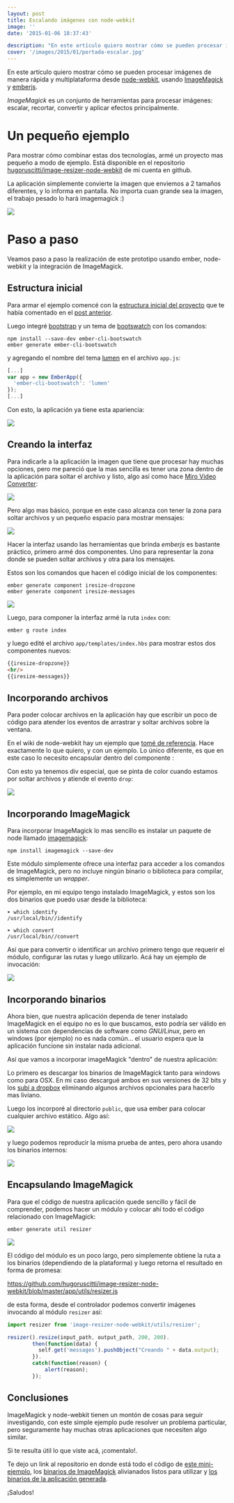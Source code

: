 ```yaml
---
layout: post
title: Escalando imágenes con node-webkit
image: ''
date: '2015-01-06 18:37:43'

description: "En este artículo quiero mostrar cómo se pueden procesar imágenes de manera rápida y multiplataforma desde node-webkit..."
cover: '/images/2015/01/portada-escalar.jpg'
---
```


En este artículo quiero mostrar cómo se pueden procesar imágenes de manera rápida y multiplataforma desde [node-webkit](https://github.com/rogerwang/node-webkit), usando [ImageMagick](http://www.imagemagick.org/) y [emberjs](http://emberjs.com/).

*ImageMagick* es un conjunto de herramientas para procesar imágenes: escalar, recortar, convertir y aplicar efectos principalmente.



# Un pequeño ejemplo

Para mostrar cómo combinar estas dos tecnologías, armé un proyecto mas pequeño a modo de ejemplo. Está disponible en el repositorio [hugoruscitti/image-resizer-node-webkit](https://github.com/hugoruscitti/image-resizer-node-webkit) de mi cuenta en github.

La aplicación simplemente convierte la imagen que enviemos a 2 tamaños diferentes, y lo informa en pantalla. No importa cuan grande sea la imagen, el trabajo pesado lo hará imagemagick :)

![](/images/2015/01/animacion.gif)


# Paso a paso

Veamos paso a paso la realización de este prototipo usando ember, node-webkit y la integración de ImageMagick.

## Estructura inicial

Para armar el ejemplo comencé con la [estructura inicial del proyecto](https://github.com/hugoruscitti/node-webkit-ember-seed) que te había comentado en el [post anterior](http://examplelab.com.ar/usando-ember-cli-con-node-webkit/).

Luego integré [bootstrap](http://getbootstrap.com/) y un tema de [bootswatch](http://bootswatch.com/) con los comandos:

```
npm install --save-dev ember-cli-bootswatch
ember generate ember-cli-bootswatch
```

y agregando el nombre del tema [lumen](http://bootswatch.com/lumen/) en el archivo ``app.js``:

```js
[...]
var app = new EmberApp({
  'ember-cli-bootswatch': 'lumen'
});
[...]
```

Con esto, la aplicación ya tiene esta apariencia:

![](/images/2015/01/node-webkit-ember-seed-2015-01-03-00-18-14.png)

## Creando la interfaz

Para indicarle a la aplicación la imagen que tiene que procesar hay muchas opciones, pero me pareció que la mas sencilla es tener una zona dentro de la aplicación para soltar el archivo y listo, algo así como hace [Miro Video Converter](http://www.mirovideoconverter.com/):

![](/images/2015/01/Miro-Video-Converter-2015-01-03-00-30-24.png)

Pero algo mas básico, porque en este caso alcanza con tener la zona para soltar archivos y un pequeño espacio para mostrar mensajes:

![](/images/2015/01/image-resizer-node-webkit-2015-01-03-17-41-00.png)

Hacer la interfaz usando las herramientas que brinda *emberjs* es bastante práctico, primero armé dos componentes. Uno para representar la zona donde se pueden soltar archivos y otra para los mensajes.

Estos son los comandos que hacen el código inicial de los componentes:

```
ember generate component iresize-dropzone
ember generate component iresize-messages
```

![](/images/2015/01/image-resizer-node-webkit-2015-01-03-00-40-48.png)

Luego, para componer la interfaz armé la ruta ``index`` con:

```
ember g route index
```

y luego edité el archivo ``app/templates/index.hbs`` para mostrar estos dos componentes nuevos:

```html
{{iresize-dropzone}}
<hr/>
{{iresize-messages}}
```


## Incorporando archivos

Para poder colocar archivos en la aplicación hay que escribir un poco de código para atender los eventos de arrastrar y soltar archivos sobre la ventana.

En el wiki de node-webkit hay un ejemplo que [tomé de referencia](https://github.com/rogerwang/node-webkit/wiki/Dragging-files-into-page). Hace exactamente lo que quiero, y con un ejemplo. Lo único diferente, es que en este caso lo necesito encapsular dentro del componente :

<script src="http://gist-it.sudarmuthu.com/github/hugoruscitti/image-resizer-node-webkit/blob/master/app/components/iresize-dropzone.js"></script>

Con esto ya tenemos div especial, que se pinta de color cuando estamos por soltar archivos y atiende el evento `drop`:

![](/images/2015/01/arrastrar.gif)


## Incorporando ImageMagick

Para incorporar ImageMagick lo mas sencillo es instalar un paquete de node llamado [imagemagick](https://github.com/yourdeveloper/node-imagemagick):

```
npm install imagemagick --save-dev
```

Este módulo simplemente ofrece una interfaz para acceder a los comandos de ImageMagick, pero no incluye ningún binario o biblioteca para compilar, es simplemente un *wrapper*.

Por ejemplo, en mi equipo tengo instalado ImageMagick, y estos son los dos binarios que puedo usar desde la biblioteca:

```
➤ which identify
/usr/local/bin//identify
```

```
➤ which convert
/usr/local/bin//convert
```

Así que para convertir o identificar un archivo primero tengo que requerir el módulo, configurar las rutas y luego utilizarlo. Acá hay un ejemplo de invocación:

![](/images/2015/01/index-html-2015-01-03-03-10-36.png)


## Incorporando binarios

Ahora bien, que nuestra aplicación dependa de tener instalado ImageMagick en el equipo no es lo que buscamos, esto podría ser válido en un sistema con dependencias de software como *GNU/Linux*, pero en windows (por ejemplo) no es nada común... el usuario espera que la aplicación funcione sin instalar nada adicional.

Así que vamos a incorporar imageMagick "dentro" de nuestra aplicación:

Lo primero es descargar los binarios de ImageMagick tanto para windows como para OSX. En mi caso descargué ambos en sus versiones de 32 bits y los [subí a dropbox](https://www.dropbox.com/sh/hy5mg0ouvbx126u/AABJoKLgswbrBOc9aqxtYCsFa?dl=0) eliminando algunos archivos opcionales para hacerlo mas liviano.

Luego los incorporé al directorio ``public``, que usa ember para colocar cualquier archivo estático. Algo así:

![](/images/2015/01/public-2015-01-03-13-01-31.png)

y luego podemos reproducir la misma prueba de antes, pero ahora usando los binarios internos:

![](/images/2015/01/index-html-2015-01-03-13-12-50.png)

## Encapsulando ImageMagick

Para que el código de nuestra aplicación quede sencillo y fácil de comprender, podemos hacer un módulo y colocar ahí todo el código relacionado con ImageMagick:

```
ember generate util resizer
```

![](/images/2015/01/image-resizer-node-webkit-2015-01-03-13-37-44.png)

El código del módulo es un poco largo, pero simplemente obtiene la ruta a los binarios (dependiendo de la plataforma) y luego retorna el resultado en forma de promesa:

https://github.com/hugoruscitti/image-resizer-node-webkit/blob/master/app/utils/resizer.js

de esta forma, desde el controlador podemos convertir imágenes invocando al módulo ``resizer`` así:

```js
import resizer from 'image-resizer-node-webkit/utils/resizer';

resizer().resize(input_path, output_path, 200, 200).
        then(function(data) {
          self.get('messages').pushObject("Creando " + data.output);
        }).
        catch(function(reason) {
        	alert(reason);
        });
```


## Conclusiones

ImageMagick y node-webkit tienen un montón de cosas para seguir investigando, con este simple ejemplo pude resolver un problema particular, pero seguramente hay muchas otras aplicaciones que necesiten algo similar.

Si te resulta útil lo que viste acá, ¡comentalo!.

Te dejo un link al repositorio en donde está todo el código de [este mini-ejemplo](https://github.com/hugoruscitti/image-resizer-node-webkit), los [binarios de ImageMagick](https://www.dropbox.com/sh/hy5mg0ouvbx126u/AABJoKLgswbrBOc9aqxtYCsFa?dl=0) alivianados listos para utilizar y [los binarios de la aplicación generada](https://www.dropbox.com/sh/2iivinhqt9h4r5i/AACCKszLJ6S-8ZlJr2mboUBla?dl=0).

¡Saludos!
